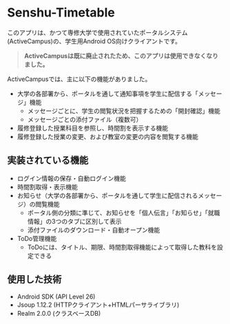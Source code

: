 # Senshu-Timetable
このアプリは、かつて専修大学で使用されていたポータルシステム(ActiveCampus)の、学生用Android OS向けクライアントです。
> **ActiveCampusは既に廃止されたため、このアプリは使用できなくなりました。**

ActiveCampusでは、主に以下の機能がありました。
- 大学の各部署から、ポータルを通して通知事項を学生に配信する「メッセージ」機能
  - メッセージごとに、学生の閲覧状況を把握するための「開封確認」機能
  - メッセージごとの添付ファイル（複数可）
- 履修登録した授業科目を参照し、時間割を表示する機能
- 履修登録した授業の変更、および教室の変更の内容を閲覧する機能



## 実装されている機能
- ログイン情報の保存・自動ログイン機能
- 時間割取得・表示機能
- お知らせ（大学の各部署から、ポータルを通して学生に配信されるメッセージ）の閲覧機能
  - ポータル側の分類に準じて、お知らせを「個人伝言」「お知らせ」「就職情報」の3つのタブに区別して表示
  - 添付ファイルのダウンロード・自動オープン機能
- ToDo管理機能
  - ToDoには、タイトル、期限、時間割取得機能によって取得した教科を設定できる

## 使用した技術
- Android SDK (API Level 26)
- Jsoup 1.12.2 (HTTPクライアント+HTMLパーサライブラリ)
- Realm 2.0.0 (クラスベースDB)
